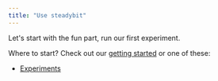```yaml
---
title: "Use steadybit"
---
```


Let's start with the fun part, run our first experiment.

Where to start? Check out our [getting started](getting-started) or one of these:

- [Experiments](use/10-experiments)
